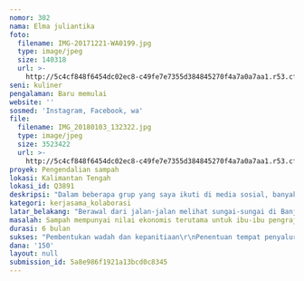 ```yaml
---
nomor: 302
nama: Elma juliantika
foto:
  filename: IMG-20171221-WA0199.jpg
  type: image/jpeg
  size: 140318
  url: >-
    http://5c4cf848f6454dc02ec8-c49fe7e7355d384845270f4a7a0a7aa1.r53.cf2.rackcdn.com/f4b5c0ef-c7e4-4811-9506-8c14fe7ea5cf/IMG-20171221-WA0199.jpg
seni: kuliner
pengalaman: Baru memulai
website: ''
sosmed: 'Instagram, Facebook, wa'
file:
  filename: IMG_20180103_132322.jpg
  type: image/jpeg
  size: 3523422
  url: >-
    http://5c4cf848f6454dc02ec8-c49fe7e7355d384845270f4a7a0a7aa1.r53.cf2.rackcdn.com/88d4a842-9698-4042-8eb2-01b1dc97003b/IMG_20180103_132322.jpg
proyek: Pengendalian sampah
lokasi: Kalimantan Tengah
lokasi_id: Q3891
deskripsi: "Dalam beberapa grup yang saya ikuti di media sosial, banyak sekali informasi-informasi mengenai bencana alam yang disebabkan menumpuknya sampah di daerah perkotaan maupun pedesaan, sebenarnya sangat prihatin melihat kondisi di negara sendiri seperti ini.\r\nKemudian setelah beberapa pekan saya mengikuti penelitian ke kelurahan di Banjarmasin, melihat pola kehidupan masyarakat, dan banyak sekali kerajinan-kerajinan yang dapat dibuat dari barang bekas, seperti halnya kerajinan anyaman dari bungkus Molto, kopi sachet dan sebagainya, sebenarnya itu adalah sampah yang mengganggu lingkungan jika masyarakatnya tidak sadar akan kebersihan lingkungan, namun ibu-ibu dapat menginovasi yang dulunya anyaman tikar/tas biasanya di buat dari bahan alam, sekarang dibuat dari sampah. Sikap peduli lingkungan masyarakat sekitar yang membuat saya ingin mengembangkan potensi yang ada di masyarakat, mereka bilang sebenarnya kami bisa membuat kerajinan ini untuk di jual, tapi kami bingung mau menjualnya kemana?"
kategori: kerjasama_kolaborasi
latar_belakang: "Berawal dari jalan-jalan melihat sungai-sungai di Banjarmasin dan langsung berhubungan dengan mereka, bahkan sempat menginap di rumah warga di suatu kelurahan, dari beberapa kelurahan ibu-ibu memiliki pekerjaan yang berbeda, ada yang di daerah bantaran sungai mereka bekerja sebagai pengupas kulit udang, dan membuang sampah tidak pada tempatnya. Mengapa begitu?\r\nKarena mereka tidak tahu bagaimana caranya mengembangkan sampah sehingga bisa menjadi barang yang berharga ekonomis sehingga bisa menunjang untuk kehidupan sehari-hari.\r\nBerbeda halnya dengan masyarakat di pinggiran kota mereka sudah sadar bahwa sampah juga memiliki nilai ekonomis namun mereka tidak tau mau menyalurkan kemana, dan mereka juga tidak memiliki inovasi lain yang lebih kreatif, karena tidak ada tempat atau wadah untuk menyalurkan aspirasi mereka."
masalah: Sampah mempunyai nilai ekonomis terutama untuk ibu-ibu pengrajin anyaman.
durasi: 6 bulan
sukses: "Pembentukan wadah dan kepanitiaan\r\nPenentuan tempat penyaluran\r\nDan akses ke dinas yang bersangkutan"
dana: '150'
layout: null
submission_id: 5a8e986f1921a13bcd0c8345
---
```

